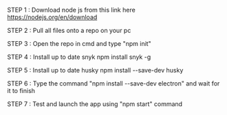 STEP 1 : Download node js from this link here https://nodejs.org/en/download

STEP 2 : Pull all files onto a repo on your pc

STEP 3 : Open the repo in cmd and type "npm init"

STEP 4 : Install up to date snyk npm install snyk -g

STEP 5 : Install up to date husky npm install --save-dev husky

STEP 6 : Type the command "npm install --save-dev electron" and wait for it to finish

STEP 7 : Test and launch the app using "npm start" command
